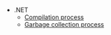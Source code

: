 - .NET
    - [Compilation process](interview/dotnet/compilation)
    - [Garbage collection process](interview/dotnet/gc)